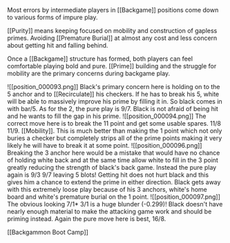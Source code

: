 Most errors by intermediate players in [[Backgame]] positions come down to various forms of impure play.

[[Purity]] means keeping focused on mobility and construction of gapless primes. Avoiding [[Premature Burial]] at almost any cost and less concern about getting hit and falling behind.

Once a [[Backgame]] structure has formed, both players can feel comfortable playing bold and pure.
[[Prime]] building and the struggle for mobility are the primary concerns during backgame play.

![[position_000093.png]]
Black's primary concern here is holding on to the 5 anchor and to [[Recirculate]] his checkers. If he has to break his 5, white will be able to massively improve his prime by filling it in. So black comes in with bar/5. As for the 2, the pure play is 9/7. Black is not afraid of being hit and he wants to fill the gap in his prime.
![[position_000094.png]]
The correct move here is to break the 11 point and get some usable spares. 11/8 11/9. [[Mobility]].
This is much better than making the 1 point which not only buries a checker but completely strips all of the prime points making it very likely he will have to break it at some point.
![[position_000096.png]]
Breaking the 3 anchor here would be a mistake that would have no chance of holding white back and at the same time allow white to fill in the 3 point greatly reducing the strength of black's back game. Instead the pure play again is 9/3 9/7 leaving 5 blots! Getting hit does not hurt black and this gives him a chance to extend the prime in either direction. Black gets away with this extremely loose play because of his 3 anchors, white's home board and white's premature burial on the 1 point.
![[position_000097.png]]
The obvious looking 7/1* 3/1 is a huge blunder (-0.299)! Black doesn't have nearly enough material to make the attacking game work and should be priming instead. Again the pure move here is best, 16/8.

[[Backgammon Boot Camp]]


